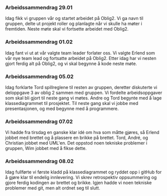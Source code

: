 ### Arbeidssammendrag 29.01
Idag fikk vi gruppen vår og startet arbeidet på Oblig2. Vi ga navn til gruppen, delte ut projekt roller og planlagte når vi 
skulle ha møter i fremtiden. Neste møte skal vi fortsette arbeidet med Oblig2.

### Arbeidssammendrag 01.02
Idag fant vi ut at vår valgte team leader forlater oss. Vi valgte Erlend som vår nye team lead og fortsatte arbeidet på Oblig2. 
Etter idag har vi nesten gjort ferdig alt på Oblig2, og vi skal begynne å kode neste møte.


### Arbeidssammendrag 05.02
Idag forklarte Tord spillreglene til resten av gruppen, deretter diskuterte vi deloppgave 3 av oblig 2 sammen med gruppen. 
Vi fordelte arbeidsoppgaver som skal bli gjort til neste gang vi møtes. Andre og Tord begynte med å lage klassediagrammet 
til prosjektet. Til neste gang skal vi jobbe med presentasjonen, og med begynne med å programmere.

### Arbeidssammendrag 07.02
Vi hadde fra tirsdag en ganske klar idé om hva som måtte gjøres, så Erlend jobbet med brettet og å plassere en brikke 
på brettet. Tord, André, og Christian jobbet med UML'en. Det oppstod noen tekniske problemer i gruppen, Wim jobbet med å 
fikse dette.

### Arbeidssammendrag 08.02
Idag fullførte vi første kladd på klassediagrammet og ryddet opp i gitHub for å gjøre klar til endelig innlevering. Vi skrev 
retrospektiv oppsummering og gjore ferdig kodingen av brettet og brikke. Igjen hadde vi noen tekniske problemer 
med git, men alt ordnet seg til slutt.
